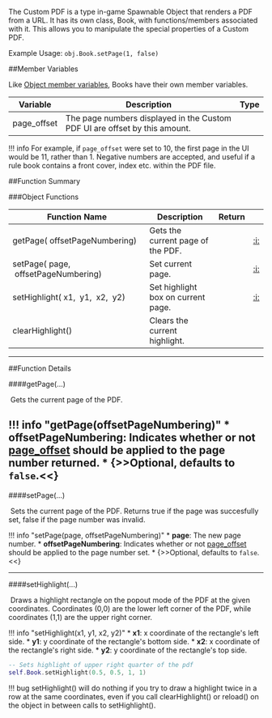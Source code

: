 The Custom PDF is a type in-game Spawnable Object that renders a PDF from a URL. It has its own class, Book, with functions/members associated with it. This allows you to manipulate the special properties of a Custom PDF.

Example Usage: `obj.Book.setPage(1, false)`

##Member Variables

Like [Object member variables](object.md#member-variables), Books have their own member variables.

Variable | Description | Type
-- | -- | :--
<a class="anchor" id="page_offset"></a>page_offset | The page numbers displayed in the Custom PDF UI are offset by this amount. | [<span class="tag int"></span>](types.md)

!!! info
    For example, if `page_offset` were set to 10, the first page in the UI would be 11, rather than 1. Negative numbers are accepted, and useful if a rule book contains a front cover, index etc. within the PDF file.

##Function Summary

###Object Functions

Function Name | Description | Return | &nbsp;
-- | -- | -- | --:
<a class="anchor" id="getpage"></a>getPage([<span class="tag boo"></span>](types.md)&nbsp;offsetPageNumbering) | Gets the current page of the PDF. | [<span class="ret int"></span>](types.md) | [:i:](#getpage)
<a class="anchor" id="setpage"></a>setPage([<span class="tag int"></span>](types.md)&nbsp;page, [<span class="tag boo"></span>](types.md)&nbsp;offsetPageNumbering) | Set current page. | [<span class="ret boo"></span>](types.md)| [:i:](#setpage)
<a class="anchor" id="sethighlight"></a>setHighlight([<span class="tag flo"></span>](types.md)&nbsp;x1, [<span class="tag flo"></span>](types.md)&nbsp;y1, [<span class="tag flo"></span>](types.md)&nbsp;x2, [<span class="tag flo"></span>](types.md)&nbsp;y2) | Set highlight box on current page. | [<span class="ret boo"></span>](types.md) |  [:i:](#sethighlight)
<a class="anchor" id="clearhighlight"></a>clearHighlight() | Clears the current highlight. | [<span class="ret boo"></span>](types.md)

---

##Function Details

####getPage(...)

[<span class="ret int"></span>](types.md)&nbsp;Gets the current page of the PDF.

!!! info "getPage(offsetPageNumbering)"
	  * [<span class="tag boo"></span>](types.md) **offsetPageNumbering**: Indicates whether or not [page_offset](#page_offset) should be applied to the page number returned.
        * {>>Optional, defaults to `false`.<<}
---

####setPage(...)

[<span class="ret boo"></span>](types.md)&nbsp;Sets the current page of the PDF. Returns true if the page was succesfully set, false if the page number was invalid.

!!! info "setPage(page, offsetPageNumbering)"
    * [<span class="tag int"></span>](types.md) **page**: The new page number.
    * [<span class="tag boo"></span>](types.md) **offsetPageNumbering**: Indicates whether or not [page_offset](#page_offset) should be applied to the page number set.
        * {>>Optional, defaults to `false`.<<}


---

####setHighlight(...)

[<span class="ret boo"></span>](types.md)&nbsp;Draws a highlight rectangle on the popout mode of the PDF at the given coordinates. Coordinates (0,0) are the lower left corner of the PDF, while coordinates (1,1) are the upper right corner.

!!! info "setHighlight(x1, y1, x2, y2)"
    * [<span class="tag flo"></span>](types.md) **x1**: x coordinate of the rectangle's left side.
    * [<span class="tag flo"></span>](types.md) **y1**: y coordinate of the rectangle's bottom side.
    * [<span class="tag flo"></span>](types.md) **x2**: x coordinate of the rectangle's right side.
    * [<span class="tag flo"></span>](types.md) **y2**: y coordinate of the rectangle's top side.

``` Lua
-- Sets highlight of upper right quarter of the pdf
self.Book.setHighlight(0.5, 0.5, 1, 1)
```

!!! bug
    setHighlight() will do nothing if you try to draw a highlight twice in a row at the same coordinates, even if you call clearHighlight() or reload() on the object in between calls to setHighlight().
